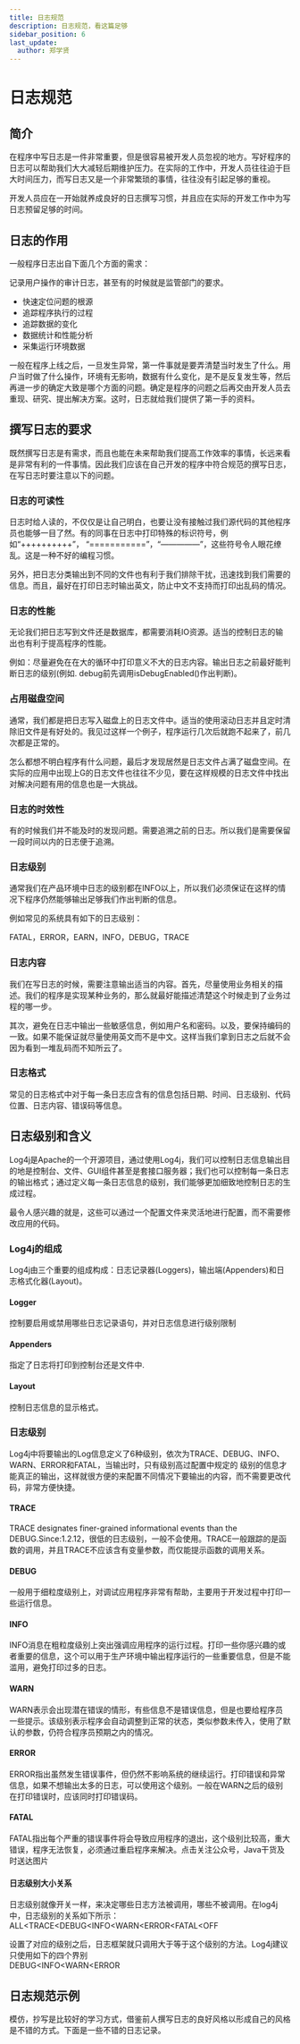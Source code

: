 ```yaml
---
title: 日志规范
description: 日志规范，看这篇足够
sidebar_position: 6
last_update:
  author: 郑学贤
---
```

# 日志规范

## 简介

在程序中写日志是一件非常重要，但是很容易被开发人员忽视的地方。写好程序的日志可以帮助我们大大减轻后期维护压力。在实际的工作中，开发人员往往迫于巨大时间压力，而写日志又是一个非常繁琐的事情，往往没有引起足够的重视。

开发人员应在一开始就养成良好的日志撰写习惯，并且应在实际的开发工作中为写日志预留足够的时间。

## 日志的作用

一般程序日志出自下面几个方面的需求：

记录用户操作的审计日志，甚至有的时候就是监管部门的要求。
- 快速定位问题的根源
- 追踪程序执行的过程
- 追踪数据的变化
- 数据统计和性能分析
- 采集运行环境数据
  
一般在程序上线之后，一旦发生异常，第一件事就是要弄清楚当时发生了什么。用户当时做了什么操作，环境有无影响，数据有什么变化，是不是反复发生等，然后再进一步的确定大致是哪个方面的问题。确定是程序的问题之后再交由开发人员去重现、研究、提出解决方案。这时，日志就给我们提供了第一手的资料。

## 撰写日志的要求

既然撰写日志是有需求，而且也能在未来帮助我们提高工作效率的事情，长远来看是非常有利的一件事情。因此我们应该在自己开发的程序中符合规范的撰写日志，在写日志时要注意以下的问题。

### 日志的可读性

日志时给人读的，不仅仅是让自己明白，也要让没有接触过我们源代码的其他程序员也能够一目了然。有的同事在日志中打印特殊的标识符号，例如“++++++++++”， “===========”，“—————”，这些符号令人眼花缭乱。这是一种不好的编程习惯。

另外，把日志分类输出到不同的文件也有利于我们排除干扰，迅速找到我们需要的信息。而且，最好在打印日志时输出英文，防止中文不支持而打印出乱码的情况。

### 日志的性能

无论我们把日志写到文件还是数据库，都需要消耗IO资源。适当的控制日志的输出也有利于提高程序的性能。

例如：尽量避免在在大的循环中打印意义不大的日志内容。输出日志之前最好能判断日志的级别(例如. debug前先调用isDebugEnabled()作出判断)。

### 占用磁盘空间

通常，我们都是把日志写入磁盘上的日志文件中。适当的使用滚动日志并且定时清除旧文件是有好处的。我见过这样一个例子，程序运行几次后就跑不起来了，前几次都是正常的。

怎么都想不明白程序有什么问题，最后才发现居然是日志文件占满了磁盘空间。在实际的应用中出现上G的日志文件也往往不少见，要在这样规模的日志文件中找出对解决问题有用的信息也是一大挑战。

### 日志的时效性

有的时候我们并不能及时的发现问题。需要追溯之前的日志。所以我们是需要保留一段时间以内的日志便于追溯。

### 日志级别

通常我们在产品环境中日志的级别都在INFO以上，所以我们必须保证在这样的情况下程序仍然能够输出足够我们作出判断的信息。

例如常见的系统具有如下的日志级别：

FATAL，ERROR，EARN，INFO，DEBUG，TRACE

### 日志内容

我们在写日志的时候，需要注意输出适当的内容。首先，尽量使用业务相关的描述。我们的程序是实现某种业务的，那么就最好能描述清楚这个时候走到了业务过程的哪一步。

其次，避免在日志中输出一些敏感信息，例如用户名和密码。以及，要保持编码的一致。如果不能保证就尽量使用英文而不是中文。这样当我们拿到日志之后就不会因为看到一堆乱码而不知所云了。

### 日志格式

常见的日志格式中对于每一条日志应含有的信息包括日期、时间、日志级别、代码位置、日志内容、错误码等信息。

## 日志级别和含义
Log4j是Apache的一个开源项目，通过使用Log4j，我们可以控制日志信息输出目的地是控制台、文件、GUI组件甚至是套接口服务器；我们也可以控制每一条日志的输出格式；通过定义每一条日志信息的级别，我们能够更加细致地控制日志的生成过程。

最令人感兴趣的就是，这些可以通过一个配置文件来灵活地进行配置，而不需要修改应用的代码。

### Log4j的组成

Log4j由三个重要的组成构成：日志记录器(Loggers)，输出端(Appenders)和日志格式化器(Layout)。

#### Logger

控制要启用或禁用哪些日志记录语句，并对日志信息进行级别限制

#### Appenders

指定了日志将打印到控制台还是文件中.

#### Layout

控制日志信息的显示格式。

### 日志级别

Log4j中将要输出的Log信息定义了6种级别，依次为TRACE、DEBUG、INFO、WARN、ERROR和FATAL，当输出时，只有级别高过配置中规定的 级别的信息才能真正的输出，这样就很方便的来配置不同情况下要输出的内容，而不需要更改代码，非常方便快捷。

#### TRACE

TRACE designates finer-grained informational events than the DEBUG.Since:1.2.12，很低的日志级别，一般不会使用。TRACE一般跟踪的是函数的调用，并且TRACE不应该含有变量参数，而仅能提示函数的调用关系。

#### DEBUG

一般用于细粒度级别上，对调试应用程序非常有帮助，主要用于开发过程中打印一些运行信息。

#### INFO

INFO消息在粗粒度级别上突出强调应用程序的运行过程。打印一些你感兴趣的或者重要的信息，这个可以用于生产环境中输出程序运行的一些重要信息，但是不能滥用，避免打印过多的日志。

#### WARN
WARN表示会出现潜在错误的情形，有些信息不是错误信息，但是也要给程序员一些提示。该级别表示程序会自动调整到正常的状态，类似参数未传入，使用了默认的参数，仍符合程序员预期之内的情况。

#### ERROR
ERROR指出虽然发生错误事件，但仍然不影响系统的继续运行。打印错误和异常信息，如果不想输出太多的日志，可以使用这个级别。一般在WARN之后的级别在打印错误时，应该同时打印错误码。

#### FATAL
FATAL指出每个严重的错误事件将会导致应用程序的退出，这个级别比较高，重大错误，程序无法恢复，必须通过重启程序来解决。点击关注公众号，Java干货及时送达图片

#### 日志级别大小关系
日志级别就像开关一样，来决定哪些日志方法被调用，哪些不被调用。在log4j中，日志级别的关系如下所示：  
ALL<TRACE<DEBUG<INFO<WARN<ERROR<FATAL<OFF  

设置了对应的级别之后，日志框架就只调用大于等于这个级别的方法。Log4j建议只使用如下的四个界别  
DEBUG<INFO<WARN<ERROR  

## 日志规范示例

模仿，抄写是比较好的学习方式，借鉴前人撰写日志的良好风格以形成自己的风格是不错的方式。下面是一些不错的日志记录。